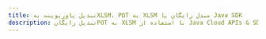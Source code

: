 ---title: تبدیل پاورپوینت بهXLSM، POT به XLSM مبدل رایگان یا Java SDKdescription: تبدیل رایگانPOT به XLSM با استفاده از Java Cloud APIs & SDK. همچنین اسناد Microsoft PowerPoint را در Cloud ایجاد، ویرایش و رندر کنید.---